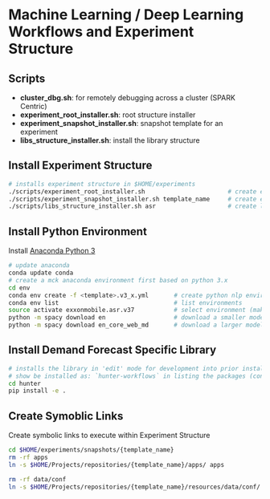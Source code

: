 # Machine Learning / Deep Learning Workflows and Experiment Structure

## Scripts
- **cluster_dbg.sh**: for remotely debugging across a cluster (SPARK Centric)
- **experiment_root_installer.sh**: root structure installer
- **experiment_snapshot_installer.sh**: snapshot template for an experiment 
- **libs_structure_installer.sh**: install the library structure

## Install Experiment Structure
```sh 
# installs experiment structure in $HOME/experiments
./scripts/experiment_root_installer.sh                       # create experiment structure
./scripts/experiment_snapshot_installer.sh template_name     # create experiment structure
./scripts/libs_structure_installer.sh asr                    # create library structure
```

## Install Python Environment
Install [Anaconda Python 3](https://www.anaconda.com/distribution/#download-section)

```sh
# update anaconda 
conda update conda 
# create a mck anaconda environment first based on python 3.x 
cd env 
conda env create -f <template>.v3_x.yml       # create python nlp environment package dependencies from existing
conda env list                                # list environments
source activate exxonmobile.asr.v37           # select environment (make sure executed anytime python scripts for nlp depdendencies are executed)
python -m spacy download en                   # download a smaller model 
python -m spacy download en_core_web_md       # download a larger model for a larger vocabulary
```

## Install Demand Forecast Specific Library 

```sh
# installs the library in 'edit' mode for development into prior installed environment
# show be installed as: `hunter-workflows` in listing the packages (conda list |less )
cd hunter
pip install -e .  
```

## Create Symoblic Links
Create symbolic links to execute within Experiment Structure 

```sh
cd $HOME/experiments/snapshots/{template_name}
rm -rf apps
ln -s $HOME/Projects/repositories/{template_name}/apps/ apps

rm -rf data/conf
ln -s $HOME/Projects/repositories/{template_name}/resources/data/conf/ data/conf
```

